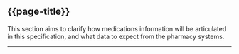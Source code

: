## {{page-title}}

This section aims to clarify how medications information will be articulated in this specification, and what data to expect from the pharmacy systems.

---